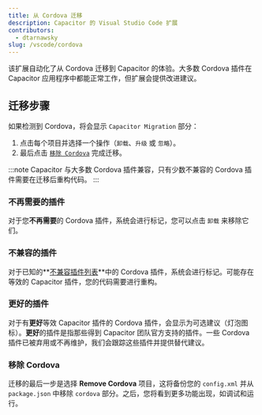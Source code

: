 ```yaml
---
title: 从 Cordova 迁移
description: Capacitor 的 Visual Studio Code 扩展
contributors:
  - dtarnawsky
slug: /vscode/cordova
---
```


该扩展自动化了从 Cordova 迁移到 Capacitor 的体验。大多数 Cordova 插件在 Capacitor 应用程序中都能正常工作，但扩展会提供改进建议。

## 迁移步骤

如果检测到 Cordova，将会显示 `Capacitor Migration` 部分：
1. 点击每个项目并选择一个操作（`卸载`、`升级` 或 `忽略`）。
2. 最后点击 [`移除 Cordova`](#remove-cordova) 完成迁移。

:::note
Capacitor 与大多数 Cordova 插件兼容，只有少数不兼容的 Cordova 插件需要在迁移后重构代码。
:::

### 不再需要的插件
对于您**不再需要**的 Cordova 插件，系统会进行标记，您可以点击 `卸载` 来移除它们。

### 不兼容的插件
对于已知的**[不兼容插件列表](https://capacitorjs.com/docs/plugins/cordova#known-incompatible-plugins)**中的 Cordova 插件，系统会进行标记。可能存在等效的 Capacitor 插件，您的代码需要进行重构。

### 更好的插件
对于有**更好**等效 Capacitor 插件的 Cordova 插件，会显示为可选建议（灯泡图标）。**更好**的插件是指那些得到 Capacitor 团队官方支持的插件。一些 Cordova 插件已被弃用或不再维护，我们会跟踪这些插件并提供替代建议。

### 移除 Cordova

迁移的最后一步是选择 **Remove Cordova** 项目，这将备份您的 `config.xml` 并从 `package.json` 中移除 `cordova` 部分。之后，您将看到更多功能出现，如调试和运行。
